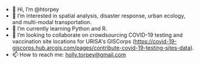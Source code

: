 - 👋 Hi, I’m @htorpey
- 👀 I’m interested in spatial analysis, disaster response, urban ecology, and multi-modal transportation.
- 🌱 I’m currently learning Python and R.
- 💞️ I’m looking to collaborate on crowdsourcing COVID-19 testing and vaccination site locations for URISA's GISCorps (https://covid-19-giscorps.hub.arcgis.com/pages/contribute-covid-19-testing-sites-data).
- 📫 How to reach me: holly.torpey@gmail.com
